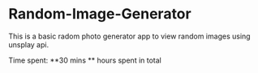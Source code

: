 # Random-Image-Generator

This is a basic radom photo generator app to view random images using unsplay api.

Time spent: **30 mins ** hours spent in total

